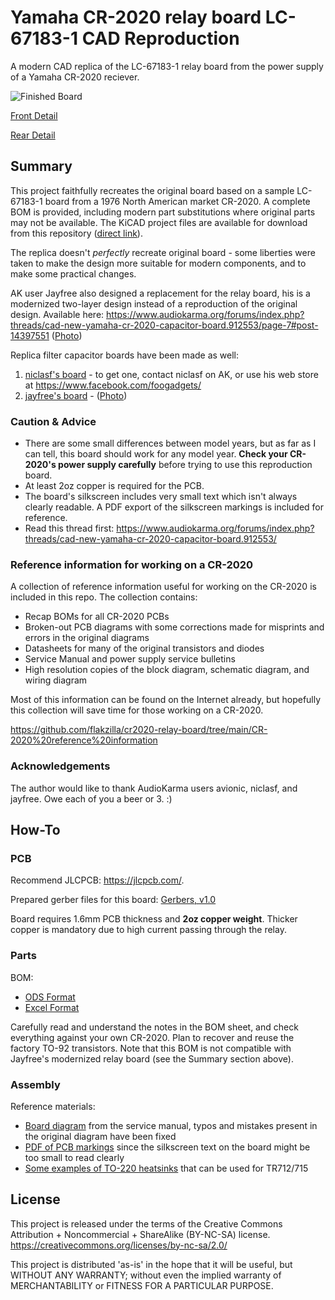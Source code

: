 # Yamaha CR-2020 relay board LC-67183-1 CAD Reproduction
A modern CAD replica of the LC-67183-1 relay board from the power supply of a Yamaha CR-2020 reciever.

![Finished Board](img/board_populated.jpg?raw=true "Finished Board")

[Front Detail](img/board_front.jpg?raw=true)

[Rear Detail](img/board_rear.jpg?raw=true)

## Summary
This project faithfully recreates the original board based on a sample LC-67183-1 board from a 1976 North American market CR-2020. A complete BOM is provided, including modern part substitutions where original parts may not be available. The KiCAD project files are available for download from this repository ([direct link](https://github.com/flakzilla/cr2020-relay-board/tree/main/CR-2020%20relay%20board%20LC-67183-1)).

The replica doesn't *perfectly* recreate original board - some liberties were taken to make the design more suitable for modern components, and to make some practical changes.

AK user Jayfree also designed a replacement for the relay board, his is a modernized two-layer design instead of a reproduction of the original design. Available here: https://www.audiokarma.org/forums/index.php?threads/cad-new-yamaha-cr-2020-capacitor-board.912553/page-7#post-14397551 ([Photo](https://www.audiokarma.org/forums/index.php?threads/cad-new-yamaha-cr-2020-capacitor-board.912553/page-5#post-14284775))

Replica filter capacitor boards have been made as well:
1. [niclasf's board](https://foogadgets.blogspot.com/2020/05/yamaha-cr2020-repair.html) - to get one, contact niclasf on AK, or use his web store at https://www.facebook.com/foogadgets/
1. [jayfree's board](https://www.audiokarma.org/forums/index.php?threads/cad-new-yamaha-cr-2020-capacitor-board.912553/page-7#post-14397551) - ([Photo](https://www.audiokarma.org/forums/index.php?threads/cad-new-yamaha-cr-2020-capacitor-board.912553/page-4#post-14139270))

### Caution & Advice
* There are some small differences between model years, but as far as I can tell, this board should work for any model year. **Check your CR-2020's power supply carefully** before trying to use this reproduction board.
* At least 2oz copper is required for the PCB.
* The board's silkscreen includes very small text which isn't always clearly readable. A PDF export of the silkscreen markings is included for reference.
* Read this thread first: https://www.audiokarma.org/forums/index.php?threads/cad-new-yamaha-cr-2020-capacitor-board.912553/

### Reference information for working on a CR-2020
A collection of reference information useful for working on the CR-2020 is included in this repo. The collection contains:
* Recap BOMs for all CR-2020 PCBs
* Broken-out PCB diagrams with some corrections made for misprints and errors in the original diagrams
* Datasheets for many of the original transistors and diodes
* Service Manual and power supply service bulletins
* High resolution copies of the block diagram, schematic diagram, and wiring diagram

Most of this information can be found on the Internet already, but hopefully this collection will save time for those working on a CR-2020.

https://github.com/flakzilla/cr2020-relay-board/tree/main/CR-2020%20reference%20information

### Acknowledgements
The author would like to thank AudioKarma users avionic, niclasf, and jayfree. Owe each of you a beer or 3. :)

## How-To
### PCB
Recommend JLCPCB: https://jlcpcb.com/.

Prepared gerber files for this board: [Gerbers, v1.0](https://github.com/flakzilla/cr2020-relay-board/raw/main/CR-2020%20relay%20board%20LC-67183-1/gerber%20zips/CR2020%20relay%20board%20LC-67183-1%20v1.0.zip)

Board requires 1.6mm PCB thickness and **2oz copper weight**. Thicker copper is mandatory due to high current passing through the relay.

### Parts
BOM:
* [ODS Format](https://github.com/flakzilla/cr2020-relay-board/raw/main/CR-2020%20relay%20board%20LC-67183-1/BOM/BOM.ods)
* [Excel Format](https://github.com/flakzilla/cr2020-relay-board/raw/main/CR-2020%20relay%20board%20LC-67183-1/BOM/BOM.xlsx)

Carefully read and understand the notes in the BOM sheet, and check everything against your own CR-2020. Plan to recover and reuse the factory TO-92 transistors. Note that this BOM is not compatible with Jayfree's modernized relay board (see the Summary section above).

### Assembly
Reference materials:
* [Board diagram](https://github.com/flakzilla/cr2020-relay-board/blob/main/CR-2020%20relay%20board%20LC-67183-1/reference/power%20supply%20c%20board%20diagram_fixed.png?raw=true) from the service manual, typos and mistakes present in the original diagram have been fixed
* [PDF of PCB markings](https://github.com/flakzilla/cr2020-relay-board/blob/main/CR-2020%20relay%20board%20LC-67183-1/reference/markings%20diagram%20v1.0.pdf) since the silkscreen text on the board might be too small to read clearly
* [Some examples of TO-220 heatsinks](https://github.com/flakzilla/cr2020-relay-board/tree/main/CR-2020%20relay%20board%20LC-67183-1/reference/TO-220%20heatsink) that can be used for TR712/715

## License
This project is released under the terms of the Creative Commons Attribution + Noncommercial + ShareAlike (BY-NC-SA) license. https://creativecommons.org/licenses/by-nc-sa/2.0/

This project is distributed 'as-is' in the hope that it will be useful, but WITHOUT ANY WARRANTY; without even the implied warranty of MERCHANTABILITY or FITNESS FOR A PARTICULAR PURPOSE.

